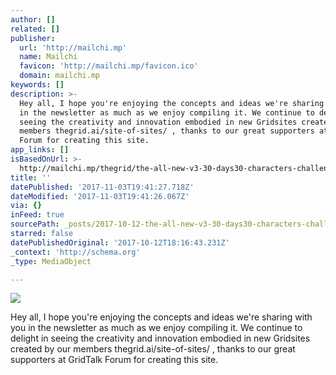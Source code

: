 ```yaml
---
author: []
related: []
publisher:
  url: 'http://mailchi.mp'
  name: Mailchi
  favicon: 'http://mailchi.mp/favicon.ico'
  domain: mailchi.mp
keywords: []
description: >-
  Hey all, I hope you're enjoying the concepts and ideas we're sharing with you
  in the newsletter as much as we enjoy compiling it. We continue to delight in
  seeing the creativity and innovation embodied in new Gridsites created by our
  members thegrid.ai/site-of-sites/ , thanks to our great supporters at GridTalk
  Forum for creating this site.
app_links: []
isBasedOnUrl: >-
  http://mailchi.mp/thegrid/the-all-new-v3-30-days30-characters-challenge-meet-vincent-the-next-michelangelo?e=25bf84ab6a
title: ''
datePublished: '2017-11-03T19:41:27.718Z'
dateModified: '2017-11-03T19:41:26.067Z'
via: {}
inFeed: true
sourcePath: _posts/2017-10-12-the-all-new-v3-30-days30-characters-challenge-meet-vincen.md
starred: false
datePublishedOriginal: '2017-10-12T18:16:43.231Z'
_context: 'http://schema.org'
_type: MediaObject

---
```

<article style=""><img src="https://imgflo.herokuapp.com/graph/2b2431f8e7ba7b0/077d4ecff258af1f65a96611f27bc36e/noop.png?input=https%3A%2F%2Fgallery.mailchimp.com%2Fd160a2c823e9efe5940e1fdcc%2Fimages%2Fd9c10e7a-85d7-4c88-8cf5-213244234855.png" /><p>Hey all, I hope you're enjoying the concepts and ideas we're sharing with you in the newsletter as much as we enjoy compiling it. We continue to delight in seeing the creativity and innovation embodied in new Gridsites created by our members thegrid.ai/site-of-sites/ , thanks to our great supporters at GridTalk Forum for creating this site.</p></article>